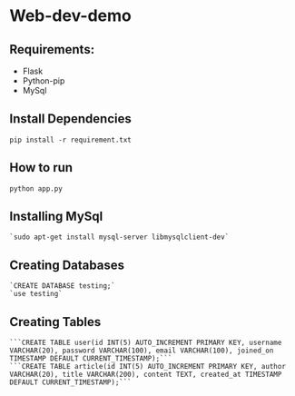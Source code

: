 # Web-dev-demo

## Requirements:
* Flask
* Python-pip
* MySql

## Install Dependencies
  `pip install -r requirement.txt`
  
  
## How to run 
   `python app.py`

## Installing MySql
    `sudo apt-get install mysql-server libmysqlclient-dev`
    
## Creating Databases
    `CREATE DATABASE testing;`
    `use testing`
    
## Creating Tables
    ```CREATE TABLE user(id INT(5) AUTO_INCREMENT PRIMARY KEY, username VARCHAR(20), password VARCHAR(100), email VARCHAR(100), joined_on TIMESTAMP DEFAULT CURRENT_TIMESTAMP);```
    ```CREATE TABLE article(id INT(5) AUTO_INCREMENT PRIMARY KEY, author VARCHAR(20), title VARCHAR(200), content TEXT, created_at TIMESTAMP DEFAULT CURRENT_TIMESTAMP);```
